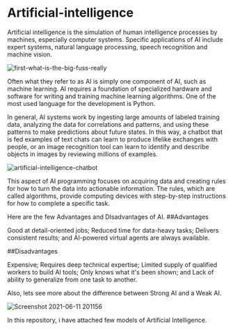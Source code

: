 # Artificial-intelligence

Artificial intelligence is the simulation of human intelligence processes by machines, especially computer systems. Specific applications of AI include expert systems, natural language processing, speech recognition and machine vision.

![first-what-is-the-big-fuss-really](https://user-images.githubusercontent.com/79453056/139632415-fbd05da4-a878-4171-accb-c9db5087dbb8.jpg)

Often what they refer to as AI is simply one component of AI, such as machine learning. AI requires a foundation of specialized hardware and software for writing and training machine learning algorithms. One of the most used language for the development is Python. 

In general, AI systems work by ingesting large amounts of labeled training data, analyzing the data for correlations and patterns, and using these patterns to make predictions about future states. In this way, a chatbot that is fed examples of text chats can learn to produce lifelike exchanges with people, or an image recognition tool can learn to identify and describe objects in images by reviewing millions of examples.


![artificial-intelligence-chatbot](https://user-images.githubusercontent.com/79453056/139632678-0a4ee158-45bd-4bc9-a339-7fae2b4e927c.jpg)

This aspect of AI programming focuses on acquiring data and creating rules for how to turn the data into actionable information. The rules, which are called algorithms, provide computing devices with step-by-step instructions for how to complete a specific task.

Here are the few Advantages and DIsadvantages of AI.
##Advantages

Good at detail-oriented jobs;
Reduced time for data-heavy tasks;
Delivers consistent results; and
AI-powered virtual agents are always available.


##Disadvantages

Expensive;
Requires deep technical expertise;
Limited supply of qualified workers to build AI tools;
Only knows what it's been shown; and
Lack of ability to generalize from one task to another.

Also, lets see more about the difference between Strong AI and a Weak AI. 

![Screenshot 2021-06-11 201156](https://user-images.githubusercontent.com/79453056/139633015-c52e04ec-aac9-470a-b3e3-7f9a5bb471ea.jpg)

In this repository, i have attached few models of Artificial Intelligence. 
